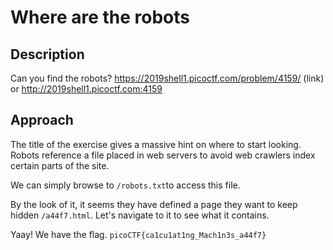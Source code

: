 
# Where are the robots

## Description

Can you find the robots? https://2019shell1.picoctf.com/problem/4159/ (link) or http://2019shell1.picoctf.com:4159

## Approach

The title of the exercise gives a massive hint on where to start looking. Robots reference a file placed in web servers to 
avoid web crawlers index certain parts of the site.

We can simply browse to `/robots.txt`to access this file.

By the look of it, it seems they have defined a page they want to keep hidden `/a44f7.html`. Let's navigate to it to see what it contains.

Yaay! We have the flag. `picoCTF{ca1cu1at1ng_Mach1n3s_a44f7}` 
